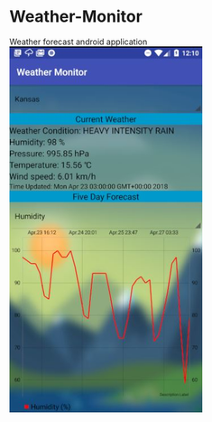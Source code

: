 # Weather-Monitor
Weather forecast android application
![alt text](https://github.com/Nirvan66/Weather-Monitor/blob/master/User%20Interface.JPG)

